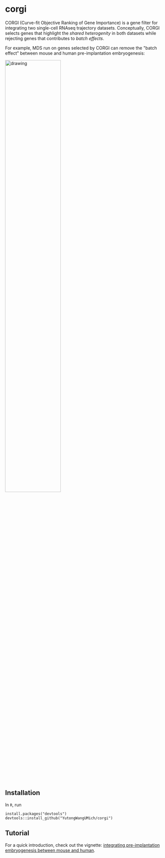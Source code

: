 # corgi

CORGI (Curve-fit Objective Ranking of Gene Importance) is a gene filter for integrating two single-cell RNAseq trajectory datasets. Conceptually, CORGI selects genes that highlight the _shared heterogenity_ in both datasets while rejecting genes that contributes to _batch effects_.

For example, MDS run on genes selected by CORGI can remove the "batch effect" between mouse and human pre-implantation embryogenesis:


<img src="https://yutongwangumich.github.io/corgi/articles/corgi_files/figure-html/comparison-1.png" alt="drawing" width = "60%"/>

## Installation

In `R`, run

```
install.packages("devtools")
devtools::install_github("YutongWangUMich/corgi")
```

## Tutorial

For a quick introduction, check out the vignette: [integrating pre-implantation embryogenesis between mouse and human](https://yutongwangumich.github.io/corgi/articles/corgi.html).

